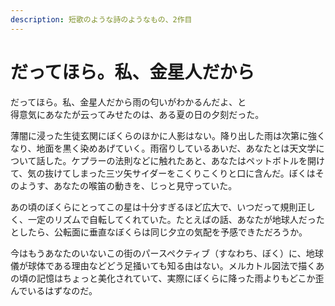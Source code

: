 ```yaml
---
description: 短歌のような詩のようなもの、2作目
---
```


# だってほら。私、金星人だから

だってほら。私、金星人だから雨の匂いがわかるんだよ、と  
得意気にあなたが云ってみせたのは、ある夏の日の夕刻だった。

薄闇に浸った生徒玄関にぼくらのほかに人影はない。降り出した雨は次第に強くなり、地面を黒く染めあげていく。雨宿りしているあいだ、あなたとは天文学について話した。ケプラーの法則などに触れたあと、あなたはペットボトルを開けて、気の抜けてしまった三ツ矢サイダーをこくりこくりと口に含んだ。ぼくはそのようす、あなたの喉笛の動きを、じっと見守っていた。

あの頃のぼくらにとってこの星は十分すぎるほど広大で、いつだって規則正しく、一定のリズムで自転してくれていた。たとえばの話、あなたが地球人だったとしたら、公転面に垂直なぼくらは同じ夕立の気配を予感できただろうか。

今はもうあなたのいないこの街のパースペクティブ（すなわち、ぼく）に、地球儀が球体である理由などどう足掻いても知る由はない。メルカトル図法で描くあの頃の記憶はちょっと美化されていて、実際にぼくらに降った雨よりもどこか歪んでいるはずなのだ。  


